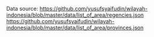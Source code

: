 Data source:
https://github.com/yusufsyaifudin/wilayah-indonesia/blob/master/data/list_of_area/regencies.json
https://github.com/yusufsyaifudin/wilayah-indonesia/blob/master/data/list_of_area/provinces.json